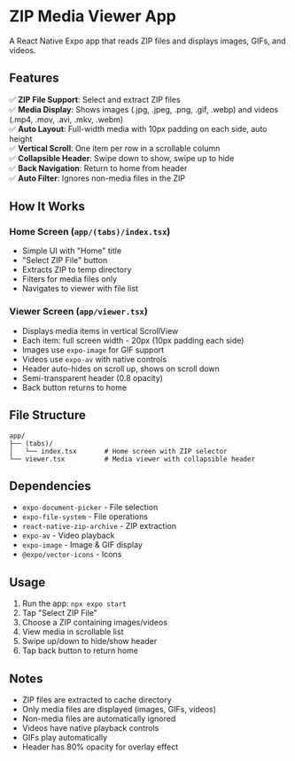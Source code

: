 # ZIP Media Viewer App

A React Native Expo app that reads ZIP files and displays images, GIFs, and videos.

## Features

✅ **ZIP File Support**: Select and extract ZIP files  
✅ **Media Display**: Shows images (.jpg, .jpeg, .png, .gif, .webp) and videos (.mp4, .mov, .avi, .mkv, .webm)  
✅ **Auto Layout**: Full-width media with 10px padding on each side, auto height  
✅ **Vertical Scroll**: One item per row in a scrollable column  
✅ **Collapsible Header**: Swipe down to show, swipe up to hide  
✅ **Back Navigation**: Return to home from header  
✅ **Auto Filter**: Ignores non-media files in the ZIP

## How It Works

### Home Screen (`app/(tabs)/index.tsx`)
- Simple UI with "Home" title
- "Select ZIP File" button
- Extracts ZIP to temp directory
- Filters for media files only
- Navigates to viewer with file list

### Viewer Screen (`app/viewer.tsx`)
- Displays media items in vertical ScrollView
- Each item: full screen width - 20px (10px padding each side)
- Images use `expo-image` for GIF support
- Videos use `expo-av` with native controls
- Header auto-hides on scroll up, shows on scroll down
- Semi-transparent header (0.8 opacity)
- Back button returns to home

## File Structure

```
app/
├── (tabs)/
│   └── index.tsx       # Home screen with ZIP selector
└── viewer.tsx          # Media viewer with collapsible header
```

## Dependencies

- `expo-document-picker` - File selection
- `expo-file-system` - File operations
- `react-native-zip-archive` - ZIP extraction
- `expo-av` - Video playback
- `expo-image` - Image & GIF display
- `@expo/vector-icons` - Icons

## Usage

1. Run the app: `npx expo start`
2. Tap "Select ZIP File"
3. Choose a ZIP containing images/videos
4. View media in scrollable list
5. Swipe up/down to hide/show header
6. Tap back button to return home

## Notes

- ZIP files are extracted to cache directory
- Only media files are displayed (images, GIFs, videos)
- Non-media files are automatically ignored
- Videos have native playback controls
- GIFs play automatically
- Header has 80% opacity for overlay effect
